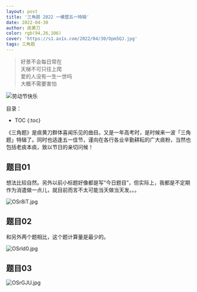 ```yaml
---
layout: post
title: '三角题 2022 一模暨五一特辑'
date: 2022-04-30
author: 痰黄刀
color: rgb(94,26,106)
cover: 'https://s1.ax1x.com/2022/04/30/Opm5QJ.jpg'
tags: 三角题
---
```


> 好景不会每日常在<br/>天梯不可只往上爬<br/>爱的人没有一生一世吗<br/>大概不需要害怕

<img src="https://s1.ax1x.com/2022/04/30/Opm5QJ.jpg" alt="劳动节快乐" border="0" />

目录：

* TOC
{:toc}

《三角题》是痰黄刀群体喜闻乐见的曲目。又是一年高考时，是时候来一波「三角题」特辑了。同时也适逢五一佳节，谨向在各行各业辛勤耕耘的广大痰粉，当然也包括老痰本痰，致以节日的亲切问候！

## 题目01

想法比较自然。另外以前小标题好像都是写“今日题目”，但实际上，我都是不定期作为消遣做一点儿，就目前而言不太可能当天做当天发。。。

<img src="https://s1.ax1x.com/2022/04/30/OSr8iT.jpg" alt="OSr8iT.jpg" border="0">

## 题目02

和另外两个题相比，这个题计算量是最少的。

<img src="https://s1.ax1x.com/2022/04/30/OSrld0.jpg" alt="OSrld0.jpg" border="0">

## 题目03

<img src="https://s1.ax1x.com/2022/04/30/OSrGJU.jpg" alt="OSrGJU.jpg" border="0">